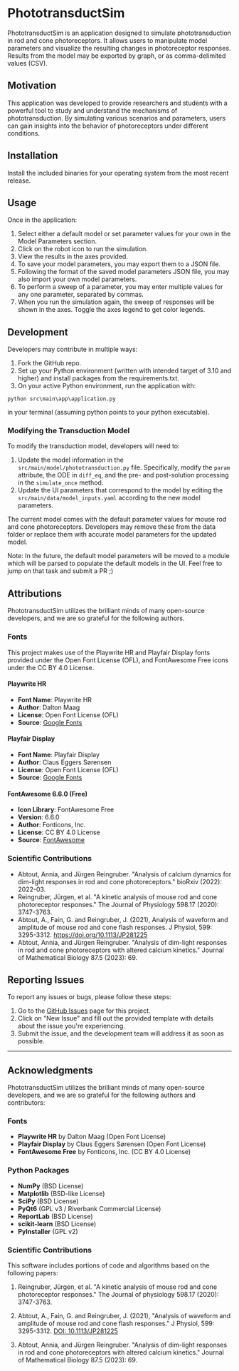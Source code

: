 # PhototransductSim

PhototransductSim is an application designed to simulate phototransduction in rod and cone photoreceptors. It allows users to manipulate model parameters and visualize the resulting changes in photoreceptor responses. Results from the model may be exported by graph, or as comma-delimited values (CSV).

## Motivation

This application was developed to provide researchers and students with a powerful tool to study and understand the mechanisms of phototransduction. By simulating various scenarios and parameters, users can gain insights into the behavior of photoreceptors under different conditions.

## Installation

Install the included binaries for your operating system from the most recent release.

## Usage

Once in the application:
1. Select either a default model or set parameter values for your own in the Model Parameters section.
2. Click on the robot icon to run the simulation.
3. View the results in the axes provided.
4. To save your model parameters, you may export them to a JSON file.
5. Following the format of the saved model parameters JSON file, you may also import your own model parameters.
6. To perform a sweep of a parameter, you may enter multiple values for any one parameter, separated by commas.
7. When you run the simulation again, the sweep of responses will be shown in the axes. Toggle the axes legend to get color legends.

## Development

Developers may contribute in multiple ways:
1. Fork the GitHub repo.
2. Set up your Python environment (written with intended target of 3.10 and higher) and install packages from the requirements.txt.
3. On your active Python environment, run the application with:

```plain
python src\main\app\application.py
```
in your terminal (assuming python points to your python executable).

### Modifying the Transduction Model

To modify the transduction model, developers will need to:
1. Update the model information in the `src/main/model/phototransduction.py` file. Specifically, modify the `param` attribute, the ODE in `diff_eq`, and the pre- and post-solution processing in the `simulate_once` method.
2. Update the UI parameters that correspond to the model by editing the `src/main/data/model_inputs.yaml` according to the new model parameters.

The current model comes with the default parameter values for mouse rod and cone photoreceptors. Developers may remove these from the data folder or replace them with accurate model parameters for the updated model. 

Note: In the future, the default model parameters will be moved to a module which will be parsed to populate the default models in the UI. Feel free to jump on that task and submit a PR ;)

## Attributions

PhototransductSim utilizes the brilliant minds of many open-source developers, and we are so grateful for the following authors.

### Fonts

This project makes use of the Playwrite HR and Playfair Display fonts provided under the Open Font License (OFL), and FontAwesome Free icons under the CC BY 4.0 License.

#### Playwrite HR
- **Font Name**: Playwrite HR
- **Author**: Dalton Maag
- **License**: Open Font License (OFL)
- **Source**: [Google Fonts](https://fonts.google.com/specimen/Playwrite+HR)

#### Playfair Display
- **Font Name**: Playfair Display
- **Author**: Claus Eggers Sørensen
- **License**: Open Font License (OFL)
- **Source**: [Google Fonts](https://fonts.google.com/specimen/Playfair+Display)

#### FontAwesome 6.6.0 (Free)
- **Icon Library**: FontAwesome Free
- **Version**: 6.6.0
- **Author**: Fonticons, Inc.
- **License**: CC BY 4.0 License
- **Source**: [FontAwesome](https://fontawesome.com)

### Scientific Contributions

- Abtout, Annia, and Jürgen Reingruber. "Analysis of calcium dynamics for dim-light responses in rod and cone photoreceptors." bioRxiv (2022): 2022-03.
- Reingruber, Jürgen, et al. "A kinetic analysis of mouse rod and cone photoreceptor responses." The Journal of Physiology 598.17 (2020): 3747-3763.
- Abtout, A., Fain, G. and Reingruber, J. (2021), Analysis of waveform and amplitude of mouse rod and cone flash responses. J Physiol, 599: 3295-3312. https://doi.org/10.1113/JP281225
- Abtout, Annia, and Jürgen Reingruber. "Analysis of dim-light responses in rod and cone photoreceptors with altered calcium kinetics." Journal of Mathematical Biology 87.5 (2023): 69.

## Reporting Issues

To report any issues or bugs, please follow these steps:
1. Go to the [GitHub Issues](https://github.com/Khlick/PhototransductSim/issues) page for this project.
2. Click on "New Issue" and fill out the provided template with details about the issue you're experiencing.
3. Submit the issue, and the development team will address it as soon as possible.

---

## Acknowledgments

PhototransductSim utilizes the brilliant minds of many open-source developers, and we are so grateful for the following authors and contributors:

### Fonts

- **Playwrite HR** by Dalton Maag (Open Font License)
- **Playfair Display** by Claus Eggers Sørensen (Open Font License)
- **FontAwesome Free** by Fonticons, Inc. (CC BY 4.0 License)

### Python Packages

- **NumPy** (BSD License)
- **Matplotlib** (BSD-like License)
- **SciPy** (BSD License)
- **PyQt6** (GPL v3 / Riverbank Commercial License)
- **ReportLab** (BSD License)
- **scikit-learn** (BSD License)
- **PyInstaller** (GPL v2)

### Scientific Contributions

This software includes portions of code and algorithms based on the following papers:

1. Reingruber, Jürgen, et al. "A kinetic analysis of mouse rod and cone photoreceptor responses." The Journal of physiology 598.17 (2020): 3747-3763.

2. Abtout, A., Fain, G. and Reingruber, J. (2021), "Analysis of waveform and amplitude of mouse rod and cone flash responses." J Physiol, 599: 3295-3312. [DOI: 10.1113/JP281225](https://doi.org/10.1113/JP281225)

3. Abtout, Annia, and Jürgen Reingruber. "Analysis of dim-light responses in rod and cone photoreceptors with altered calcium kinetics." Journal of Mathematical Biology 87.5 (2023): 69.
